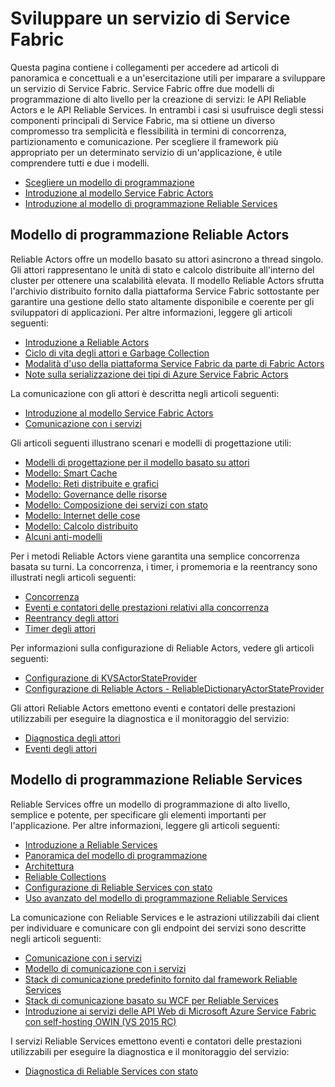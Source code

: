 <properties
   pageTitle="Sviluppare un servizio di Service Fabric"
   description="Informazioni concettuali ed esercitazioni utili per comprendere come sviluppare un servizio di Service Fabric usando il modello di programmazione Reliable Actors o Reliable Services."
   services="service-fabric"
   documentationCenter=".net"
   authors="rwike77"
   manager="timlt"
   editor=""/>

<tags
   ms.service="service-fabric"
   ms.devlang="dotnet"
   ms.topic="article"
   ms.tgt_pltfrm="NA"
   ms.workload="NA"
   ms.date="05/14/2015"
   ms.author="ryanwi"/>

# Sviluppare un servizio di Service Fabric
Questa pagina contiene i collegamenti per accedere ad articoli di panoramica e concettuali e a un'esercitazione utili per imparare a sviluppare un servizio di Service Fabric. Service Fabric offre due modelli di programmazione di alto livello per la creazione di servizi: le API Reliable Actors e le API Reliable Services. In entrambi i casi si usufruisce degli stessi componenti principali di Service Fabric, ma si ottiene un diverso compromesso tra semplicità e flessibilità in termini di concorrenza, partizionamento e comunicazione. Per scegliere il framework più appropriato per un determinato servizio di un'applicazione, è utile comprendere tutti e due i modelli.

- [Scegliere un modello di programmazione](service-fabric-choose-framework.md)
- [Introduzione al modello Service Fabric Actors](service-fabric-reliable-actors-introduction.md)
- [Introduzione al modello di programmazione Reliable Services](../Service-Fabric/service-fabric-reliable-services-introduction.md)

## Modello di programmazione Reliable Actors
 Reliable Actors offre un modello basato su attori asincrono a thread singolo. Gli attori rappresentano le unità di stato e calcolo distribuite all'interno del cluster per ottenere una scalabilità elevata. Il modello Reliable Actors sfrutta l'archivio distribuito fornito dalla piattaforma Service Fabric sottostante per garantire una gestione dello stato altamente disponibile e coerente per gli sviluppatori di applicazioni. Per altre informazioni, leggere gli articoli seguenti:

- [Introduzione a Reliable Actors](service-fabric-reliable-actors-get-started.md)
- [Ciclo di vita degli attori e Garbage Collection](service-fabric-reliable-actors-lifecycle.md)
- [Modalità d'uso della piattaforma Service Fabric da parte di Fabric Actors](service-fabric-reliable-actors-platform.md)
- [Note sulla serializzazione dei tipi di Azure Service Fabric Actors](service-fabric-reliable-actors-notes-on-actor-type-serialization.md)

La comunicazione con gli attori è descritta negli articoli seguenti:

- [Introduzione al modello Service Fabric Actors](service-fabric-reliable-actors-introduction.md#actor-communication)
- [Comunicazione con i servizi](service-fabric-connect-and-communicate-with-services.md)

Gli articoli seguenti illustrano scenari e modelli di progettazione utili:

- [Modelli di progettazione per il modello basato su attori](service-fabric-reliable-actors-patterns-introduction.md)  
- [Modello: Smart Cache](service-fabric-reliable-actors-pattern-smart-cache.md)
- [Modello: Reti distribuite e grafici](service-fabric-reliable-actors-pattern-distributed-networks-and-graphs.md)
- [Modello: Governance delle risorse](service-fabric-reliable-actors-pattern-resource-governance.md)
- [Modello: Composizione dei servizi con stato](service-fabric-reliable-actors-pattern-stateful-service-composition.md)
- [Modello: Internet delle cose](service-fabric-reliable-actors-pattern-internet-of-things.md)
- [Modello: Calcolo distribuito](service-fabric-reliable-actors-pattern-distributed-computation.md)
- [Alcuni anti-modelli](service-fabric-reliable-actors-anti-patterns.md)

Per i metodi Reliable Actors viene garantita una semplice concorrenza basata su turni. La concorrenza, i timer, i promemoria e la reentrancy sono illustrati negli articoli seguenti:

- [Concorrenza](service-fabric-reliable-actors-introduction.md#concurrency)
- [Eventi e contatori delle prestazioni relativi alla concorrenza](service-fabric-reliable-actors-diagnostics.md)
- [Reentrancy degli attori](service-fabric-reliable-actors-reentrancy.md)
- [Timer degli attori](service-fabric-reliable-actors-timers-reminders.md)
 
Per informazioni sulla configurazione di Reliable Actors, vedere gli articoli seguenti:

- [Configurazione di KVSActorStateProvider](../Service-Fabric/service-fabric-reliable-actors-KVSActorstateprovider-configuration.md)  
- [Configurazione di Reliable Actors - ReliableDictionaryActorStateProvider](../service-fabric-reliable-actors-reliabledictionarystateprovider-configuration.md)

Gli attori Reliable Actors emettono eventi e contatori delle prestazioni utilizzabili per eseguire la diagnostica e il monitoraggio del servizio:

- [Diagnostica degli attori](service-fabric-reliable-actors-diagnostics.md)
- [Eventi degli attori](service-fabric-reliable-actors-events.md)


## Modello di programmazione Reliable Services
Reliable Services offre un modello di programmazione di alto livello, semplice e potente, per specificare gli elementi importanti per l'applicazione. Per altre informazioni, leggere gli articoli seguenti:

- [Introduzione a Reliable Services](service-fabric-reliable-services-quick-start.md)
- [Panoramica del modello di programmazione](../service-fabric-reliable-services-service-overview.md)  
- [Architettura](service-fabric-reliable-services-platform-architecture.md)
- [Reliable Collections](service-fabric-reliable-services-reliable-collections.md)
- [Configurazione di Reliable Services con stato](../Service-Fabric/service-fabric-reliable-services-configuration.md)
- [Uso avanzato del modello di programmazione Reliable Services](../Service-Fabric/service-fabric-reliable-services-advanced-usage.md)

La comunicazione con Reliable Services e le astrazioni utilizzabili dai client per individuare e comunicare con gli endpoint dei servizi sono descritte negli articoli seguenti:

- [Comunicazione con i servizi](service-fabric-connect-and-communicate-with-services.md)
- [Modello di comunicazione con i servizi](service-fabric-reliable-services-communication.md)
- [Stack di comunicazione predefinito fornito dal framework Reliable Services](service-fabric-reliable-services-communication-default.md)
- [Stack di comunicazione basato su WCF per Reliable Services](service-fabric-reliable-services-communication-wcf.md)
- [Introduzione ai servizi delle API Web di Microsoft Azure Service Fabric con self-hosting OWIN (VS 2015 RC)](service-fabric-reliable-services-communication-webapi.md)

I servizi Reliable Services emettono eventi e contatori delle prestazioni utilizzabili per eseguire la diagnostica e il monitoraggio del servizio:

- [Diagnostica di Reliable Services con stato](service-fabric-reliable-services-diagnostics.md)
 

<!---HONumber=August15_HO6-->